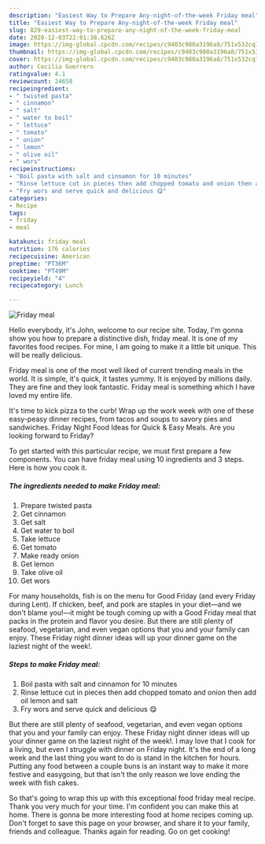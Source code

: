 ```yaml
---
description: "Easiest Way to Prepare Any-night-of-the-week Friday meal"
title: "Easiest Way to Prepare Any-night-of-the-week Friday meal"
slug: 829-easiest-way-to-prepare-any-night-of-the-week-friday-meal
date: 2020-12-03T22:01:38.626Z
image: https://img-global.cpcdn.com/recipes/c9403c980a3196a8/751x532cq70/friday-meal-recipe-main-photo.jpg
thumbnail: https://img-global.cpcdn.com/recipes/c9403c980a3196a8/751x532cq70/friday-meal-recipe-main-photo.jpg
cover: https://img-global.cpcdn.com/recipes/c9403c980a3196a8/751x532cq70/friday-meal-recipe-main-photo.jpg
author: Cecilia Guerrero
ratingvalue: 4.1
reviewcount: 24658
recipeingredient:
- " twisted pasta"
- " cinnamon"
- " salt"
- " water to boil"
- " lettuce"
- " tomato"
- " onion"
- " lemon"
- " olive oil"
- " wors"
recipeinstructions:
- "Boil pasta with salt and cinnamon for 10 minutes"
- "Rinse lettuce cut in pieces then add chopped tomato and onion then add oil lemon and salt"
- "Fry wors and serve quick and delicious 😋"
categories:
- Recipe
tags:
- friday
- meal

katakunci: friday meal 
nutrition: 176 calories
recipecuisine: American
preptime: "PT36M"
cooktime: "PT49M"
recipeyield: "4"
recipecategory: Lunch

---
```



![Friday meal](https://img-global.cpcdn.com/recipes/c9403c980a3196a8/751x532cq70/friday-meal-recipe-main-photo.jpg)

Hello everybody, it's John, welcome to our recipe site. Today, I'm gonna show you how to prepare a distinctive dish, friday meal. It is one of my favorites food recipes. For mine, I am going to make it a little bit unique. This will be really delicious.

Friday meal is one of the most well liked of current trending meals in the world. It is simple, it's quick, it tastes yummy. It is enjoyed by millions daily. They are fine and they look fantastic. Friday meal is something which I have loved my entire life.

It&#39;s time to kick pizza to the curb! Wrap up the work week with one of these easy-peasy dinner recipes, from tacos and soups to savory pies and sandwiches. Friday Night Food Ideas for Quick &amp; Easy Meals. Are you looking forward to Friday?


To get started with this particular recipe, we must first prepare a few components. You can have friday meal using 10 ingredients and 3 steps. Here is how you cook it.

<!--inarticleads1-->

##### The ingredients needed to make Friday meal:

1. Prepare  twisted pasta
1. Get  cinnamon
1. Get  salt
1. Get  water to boil
1. Take  lettuce
1. Get  tomato
1. Make ready  onion
1. Get  lemon
1. Take  olive oil
1. Get  wors


For many households, fish is on the menu for Good Friday (and every Friday during Lent). If chicken, beef, and pork are staples in your diet—and we don&#39;t blame you!—it might be tough coming up with a Good Friday meal that packs in the protein and flavor you desire. But there are still plenty of seafood, vegetarian, and even vegan options that you and your family can enjoy. These Friday night dinner ideas will up your dinner game on the laziest night of the week!. 

<!--inarticleads2-->

##### Steps to make Friday meal:

1. Boil pasta with salt and cinnamon for 10 minutes
1. Rinse lettuce cut in pieces then add chopped tomato and onion then add oil lemon and salt
1. Fry wors and serve quick and delicious 😋


But there are still plenty of seafood, vegetarian, and even vegan options that you and your family can enjoy. These Friday night dinner ideas will up your dinner game on the laziest night of the week!. I may love that I cook for a living, but even I struggle with dinner on Friday night. It&#39;s the end of a long week and the last thing you want to do is stand in the kitchen for hours. Putting any food between a couple buns is an instant way to make it more festive and easygoing, but that isn&#39;t the only reason we love ending the week with fish cakes. 

So that's going to wrap this up with this exceptional food friday meal recipe. Thank you very much for your time. I'm confident you can make this at home. There is gonna be more interesting food at home recipes coming up. Don't forget to save this page on your browser, and share it to your family, friends and colleague. Thanks again for reading. Go on get cooking!
